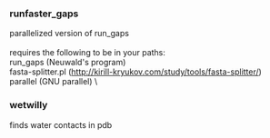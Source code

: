 ### runfaster_gaps
parallelized version of run_gaps \
\
requires the following to be in your paths: \
run_gaps (Neuwald's program) \
fasta-splitter.pl (http://kirill-kryukov.com/study/tools/fasta-splitter/) \
parallel (GNU parallel) \

### wetwilly
finds water contacts in pdb

